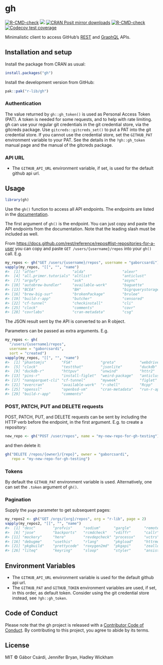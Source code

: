 
<!-- README.md is generated from README.Rmd. Please edit that file -->

# gh

<!-- badges: start -->

[![R-CMD-check](https://github.com/r-lib/gh/workflows/R-CMD-check/badge.svg)](https://github.com/r-lib/gh/actions)
[![](https://www.r-pkg.org/badges/version/gh)](https://www.r-pkg.org/pkg/gh)
[![CRAN Posit mirror
downloads](https://cranlogs.r-pkg.org/badges/gh)](https://www.r-pkg.org/pkg/gh)
[![R-CMD-check](https://github.com/r-lib/gh/actions/workflows/R-CMD-check.yaml/badge.svg)](https://github.com/r-lib/gh/actions/workflows/R-CMD-check.yaml)
[![Codecov test
coverage](https://codecov.io/gh/r-lib/gh/graph/badge.svg)](https://app.codecov.io/gh/r-lib/gh)
<!-- badges: end -->

Minimalistic client to access GitHub’s
[REST](https://docs.github.com/rest) and
[GraphQL](https://docs.github.com/graphql) APIs.

## Installation and setup

Install the package from CRAN as usual:

``` r
install.packages("gh")
```

Install the development version from GitHub:

``` r
pak::pak("r-lib/gh")
```

### Authentication

The value returned by `gh::gh_token()` is used as Personal Access Token
(PAT). A token is needed for some requests, and to help with rate
limiting. gh can use your regular git credentials in the git credential
store, via the gitcreds package. Use `gitcreds::gitcreds_set()` to put a
PAT into the git credential store. If you cannot use the credential
store, set the `GITHUB_PAT` environment variable to your PAT. See the
details in the `?gh::gh_token` manual page and the manual of the
gitcreds package.

### API URL

-   The `GITHUB_API_URL` environment variable, if set, is used for the
    default github api url.

## Usage

``` r
library(gh)
```

Use the `gh()` function to access all API endpoints. The endpoints are
listed in the [documentation](https://docs.github.com/rest).

The first argument of `gh()` is the endpoint. You can just copy and
paste the API endpoints from the documentation. Note that the leading
slash must be included as well.

From
<https://docs.github.com/rest/reference/repos#list-repositories-for-a-user>
you can copy and paste `GET /users/{username}/repos` into your `gh()`
call. E.g.

``` r
my_repos <- gh("GET /users/{username}/repos", username = "gaborcsardi")
vapply(my_repos, "[[", "", "name")
#>  [1] "after"                "alda"                 "alexr"               
#>  [4] "all.primer.tutorials" "altlist"              "anticlust"           
#>  [7] "argufy"               "ask"                  "async"               
#> [10] "autobrew-bundler"     "available-work"       "baguette"            
#> [13] "BCEA"                 "BH"                   "bigrquerystorage"    
#> [16] "brew-big-sur"         "brokenPackage"        "brulee"              
#> [19] "build-r-app"          "butcher"              "censored"            
#> [22] "cf-tunnel"            "checkinstall"         "cli"                 
#> [25] "clock"                "comments"             "covr"                
#> [28] "covrlabs"             "cran-metadata"        "csg"
```

The JSON result sent by the API is converted to an R object.

Parameters can be passed as extra arguments. E.g.

``` r
my_repos <- gh(
  "/users/{username}/repos",
  username = "gaborcsardi",
  sort = "created")
vapply(my_repos, "[[", "", "name")
#>  [1] "phantomjs"       "FSA"             "greta"           "webdriver"      
#>  [5] "clock"           "testthat"        "jsonlite"        "duckdb"         
#>  [9] "duckdb-r"        "httpuv"          "unwind"          "httr2"          
#> [13] "pins-r"          "install-figlet"  "weird-package"   "anticlust"      
#> [17] "nanoparquet-cli" "cf-tunnel"       "myweek"          "figlet"         
#> [21] "evercran"        "available-work"  "r-shell"         "Rcpp"           
#> [25] "openssl"         "openbsd-vm"      "cran-metadata"   "run-r-app"      
#> [29] "build-r-app"     "comments"
```

### POST, PATCH, PUT and DELETE requests

POST, PATCH, PUT, and DELETE requests can be sent by including the HTTP
verb before the endpoint, in the first argument. E.g. to create a
repository:

``` r
new_repo <- gh("POST /user/repos", name = "my-new-repo-for-gh-testing")
```

and then delete it:

``` r
gh("DELETE /repos/{owner}/{repo}", owner = "gaborcsardi",
   repo = "my-new-repo-for-gh-testing")
```

### Tokens

By default the `GITHUB_PAT` environment variable is used. Alternatively,
one can set the `.token` argument of `gh()`.

### Pagination

Supply the `page` parameter to get subsequent pages:

``` r
my_repos2 <- gh("GET /orgs/{org}/repos", org = "r-lib", page = 2)
vapply(my_repos2, "[[", "", "name")
#>  [1] "desc"        "profvis"     "sodium"      "gargle"      "remotes"    
#>  [6] "jose"        "backports"   "rcmdcheck"   "vdiffr"      "callr"      
#> [11] "mockery"     "here"        "revdepcheck" "processx"    "vctrs"      
#> [16] "debugme"     "usethis"     "rlang"       "pkgload"     "httrmock"   
#> [21] "pkgbuild"    "prettycode"  "roxygen2md"  "pkgapi"      "zeallot"    
#> [26] "liteq"       "keyring"     "sloop"       "styler"      "ansistrings"
```

## Environment Variables

-   The `GITHUB_API_URL` environment variable is used for the default
    github api url.
-   The `GITHUB_PAT` and `GITHUB_TOKEN` environment variables are used,
    if set, in this order, as default token. Consider using the git
    credential store instead, see `?gh::gh_token`.

## Code of Conduct

Please note that the gh project is released with a [Contributor Code of
Conduct](https://gh.r-lib.org/CODE_OF_CONDUCT.html). By contributing to
this project, you agree to abide by its terms.

## License

MIT © Gábor Csárdi, Jennifer Bryan, Hadley Wickham
